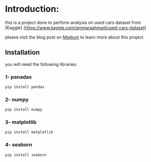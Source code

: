# Introduction: 
this is a project done to perform analysis on used cars dataset from [Kaggle] (https://www.kaggle.com/ammaraahmad/used-cars-dataset)

please visit the blog post on [Medium](https://medium.com/@aalzahrani8991/characteristics-of-used-cars-and-its-effects-on-price-492b78f64945) 
to learn more about this project.
 
## Installation

you will need the following libraries:

### 1- panadas
```bash
pip install pandas
```
### 2- numpy
```bash
pip install numpy
```
### 3- matplotlib
```bash
pip install matplotlib 
```
### 4- seaborn
```bash
pip install seaborn
```